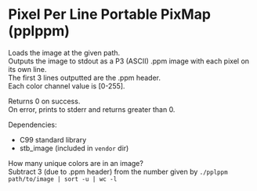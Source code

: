 # Pixel Per Line Portable PixMap (pplppm)

Loads the image at the given path.  
Outputs the image to stdout as a P3 (ASCII) .ppm image with each pixel on its own line.  
The first 3 lines outputted are the .ppm header.  
Each color channel value is [0-255].

Returns 0 on success.  
On error, prints to stderr and returns greater than 0.

Dependencies:
- C99 standard library
- stb_image (included in `vendor` dir)

How many unique colors are in an image?  
Subtract 3 (due to .ppm header) from the number given by `./pplppm path/to/image | sort -u | wc -l`
